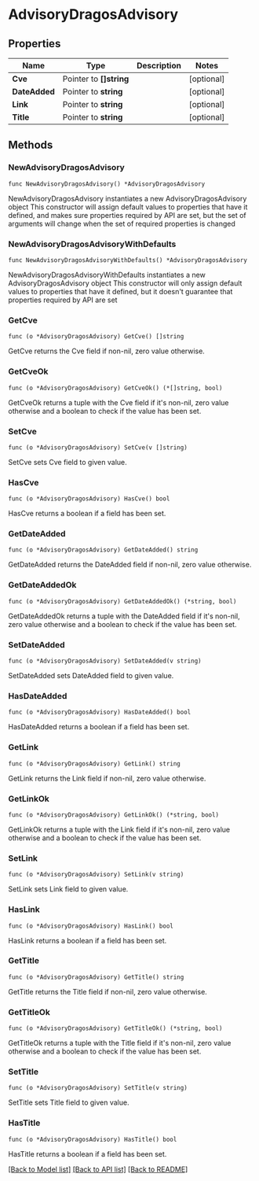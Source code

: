 # AdvisoryDragosAdvisory

## Properties

Name | Type | Description | Notes
------------ | ------------- | ------------- | -------------
**Cve** | Pointer to **[]string** |  | [optional] 
**DateAdded** | Pointer to **string** |  | [optional] 
**Link** | Pointer to **string** |  | [optional] 
**Title** | Pointer to **string** |  | [optional] 

## Methods

### NewAdvisoryDragosAdvisory

`func NewAdvisoryDragosAdvisory() *AdvisoryDragosAdvisory`

NewAdvisoryDragosAdvisory instantiates a new AdvisoryDragosAdvisory object
This constructor will assign default values to properties that have it defined,
and makes sure properties required by API are set, but the set of arguments
will change when the set of required properties is changed

### NewAdvisoryDragosAdvisoryWithDefaults

`func NewAdvisoryDragosAdvisoryWithDefaults() *AdvisoryDragosAdvisory`

NewAdvisoryDragosAdvisoryWithDefaults instantiates a new AdvisoryDragosAdvisory object
This constructor will only assign default values to properties that have it defined,
but it doesn't guarantee that properties required by API are set

### GetCve

`func (o *AdvisoryDragosAdvisory) GetCve() []string`

GetCve returns the Cve field if non-nil, zero value otherwise.

### GetCveOk

`func (o *AdvisoryDragosAdvisory) GetCveOk() (*[]string, bool)`

GetCveOk returns a tuple with the Cve field if it's non-nil, zero value otherwise
and a boolean to check if the value has been set.

### SetCve

`func (o *AdvisoryDragosAdvisory) SetCve(v []string)`

SetCve sets Cve field to given value.

### HasCve

`func (o *AdvisoryDragosAdvisory) HasCve() bool`

HasCve returns a boolean if a field has been set.

### GetDateAdded

`func (o *AdvisoryDragosAdvisory) GetDateAdded() string`

GetDateAdded returns the DateAdded field if non-nil, zero value otherwise.

### GetDateAddedOk

`func (o *AdvisoryDragosAdvisory) GetDateAddedOk() (*string, bool)`

GetDateAddedOk returns a tuple with the DateAdded field if it's non-nil, zero value otherwise
and a boolean to check if the value has been set.

### SetDateAdded

`func (o *AdvisoryDragosAdvisory) SetDateAdded(v string)`

SetDateAdded sets DateAdded field to given value.

### HasDateAdded

`func (o *AdvisoryDragosAdvisory) HasDateAdded() bool`

HasDateAdded returns a boolean if a field has been set.

### GetLink

`func (o *AdvisoryDragosAdvisory) GetLink() string`

GetLink returns the Link field if non-nil, zero value otherwise.

### GetLinkOk

`func (o *AdvisoryDragosAdvisory) GetLinkOk() (*string, bool)`

GetLinkOk returns a tuple with the Link field if it's non-nil, zero value otherwise
and a boolean to check if the value has been set.

### SetLink

`func (o *AdvisoryDragosAdvisory) SetLink(v string)`

SetLink sets Link field to given value.

### HasLink

`func (o *AdvisoryDragosAdvisory) HasLink() bool`

HasLink returns a boolean if a field has been set.

### GetTitle

`func (o *AdvisoryDragosAdvisory) GetTitle() string`

GetTitle returns the Title field if non-nil, zero value otherwise.

### GetTitleOk

`func (o *AdvisoryDragosAdvisory) GetTitleOk() (*string, bool)`

GetTitleOk returns a tuple with the Title field if it's non-nil, zero value otherwise
and a boolean to check if the value has been set.

### SetTitle

`func (o *AdvisoryDragosAdvisory) SetTitle(v string)`

SetTitle sets Title field to given value.

### HasTitle

`func (o *AdvisoryDragosAdvisory) HasTitle() bool`

HasTitle returns a boolean if a field has been set.


[[Back to Model list]](../README.md#documentation-for-models) [[Back to API list]](../README.md#documentation-for-api-endpoints) [[Back to README]](../README.md)


